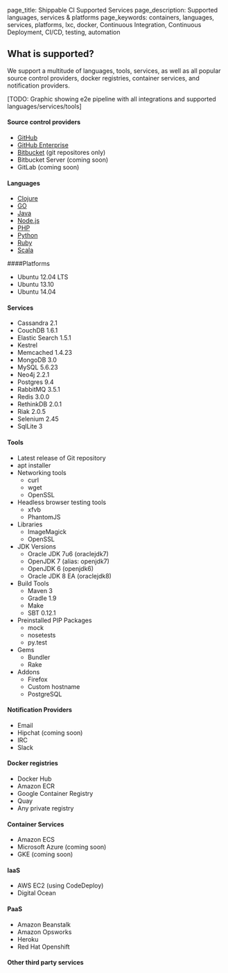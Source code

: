 page_title: Shippable CI Supported Services
page_description: Supported languages, services & platforms
page_keywords: containers, languages, services, platforms, lxc, docker, Continuous Integration, Continuous Deployment, CI/CD, testing, automation

## What is supported?

We support a multitude of languages, tools, services, as well as all popular source control providers, docker registries, container services, and notification providers.


[TODO: Graphic showing e2e pipeline with all integrations and supported languages/services/tools]


#### Source control providers
-  [GitHub](www.github.con)
-  [GitHub Enterprise](enterprise.github.com)
-  [Bitbucket](www.bitbucket.org) (git repositores only)
-   Bitbucket Server (coming soon)
-   GitLab (coming soon)

#### Languages

-  [Clojure](languages/#clojure)
-  [GO](languages/#go)
-  [Java](languages/#java)
-  [Node.js](languages/#node)
-  [PHP](languages/#php)
-  [Python](languages/#python)
-  [Ruby](languages/#ruby)
-  [Scala](languages/#scala)

####Platforms
-  Ubuntu 12.04 LTS
-  Ubuntu 13.10
-  Ubuntu 14.04

#### Services
-  Cassandra 2.1
-  CouchDB 1.6.1
-  Elastic Search 1.5.1
-  Kestrel 
-  Memcached 1.4.23
-  MongoDB 3.0
-  MySQL 5.6.23
-  Neo4j 2.2.1
-  Postgres 9.4
-  RabbitMQ 3.5.1
-  Redis 3.0.0
-  RethinkDB 2.0.1
-  Riak 2.0.5
-  Selenium 2.45
-  SqlLite 3

#### Tools
-   Latest release of Git repository
-   apt installer
-   Networking tools
    -   curl
    -   wget
    -   OpenSSL
-   Headless browser testing tools
    -   xfvb
    -   PhantomJS
-   Libraries
    -   ImageMagick
    -   OpenSSL
-   JDK Versions
    -   Oracle JDK 7u6 (oraclejdk7)
    -   OpenJDK 7 (alias: openjdk7)
    -   OpenJDK 6 (openjdk6)
    -   Oracle JDK 8 EA (oraclejdk8)
-   Build Tools
    -   Maven 3
    -   Gradle 1.9
    -   Make
    -   SBT 0.12.1
-   Preinstalled PIP Packages
    -   mock
    -   nosetests
    -   py.test
-   Gems
    -   Bundler
    -   Rake
-   Addons
    -   Firefox
    -   Custom hostname
    -   PostgreSQL


#### Notification Providers
- Email
- Hipchat (coming soon)
- IRC
- Slack

#### Docker registries
- Docker Hub
- Amazon ECR
- Google Container Registry
- Quay
- Any private registry

#### Container Services
- Amazon ECS
- Microsoft Azure (coming soon)
- GKE (coming soon)

#### IaaS
- AWS EC2 (using CodeDeploy)
- Digital Ocean

#### PaaS
- Amazon Beanstalk
- Amazon Opsworks
- Heroku
- Red Hat Openshift

#### Other third party services
